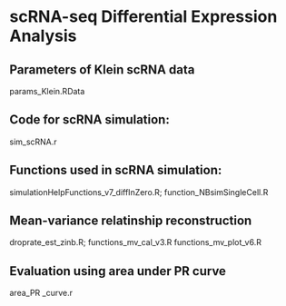 # scRNA-seq Differential Expression Analysis

## Parameters of Klein scRNA data
params_Klein.RData

## Code for scRNA simulation:
sim_scRNA.r

## Functions used in scRNA simulation:
simulationHelpFunctions_v7_diffInZero.R;
function_NBsimSingleCell.R

## Mean-variance relatinship reconstruction
droprate_est_zinb.R; 
functions_mv_cal_v3.R
functions_mv_plot_v6.R

## Evaluation using area under PR curve 
area_PR _curve.r
